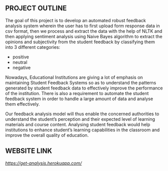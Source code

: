 
## PROJECT OUTLINE
The goal of this project is to develop an automated robust feedback analysis system wherein the user has to first upload form response data in csv format, then we process and extract the data with the help of NLTK and then applying sentiment analysis using Naive Bayes algorithm to extract the opinions and subjectivity from the student feedback by classifying them into 3 different categories: 
- positive 
- neutral 
- negative

Nowadays, Educational Institutions are giving a lot of emphasis on maintaining Student Feedback Systems so as to understand the patterns generated by student feedback data to effectively improve the performance of the institution. There is also a requirement to automate the student feedback system in order to handle a large amount of data and analyse them effectively.

Our feedback analysis model will thus enable the concerned authorities to understand the student’s  perception and their expected level of learning materials and course content. Analysing student feedback would help institutions to enhance student’s learning capabilities in the classroom and improve the overall quality of education.

## WEBSITE LINK
_https://get-analysis.herokuapp.com/_

